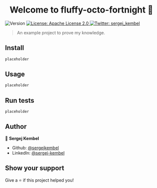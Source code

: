 <h1 align="center">Welcome to fluffy-octo-fortnight 👋</h1>
<p>
  <img alt="Version" src="https://img.shields.io/badge/version-Alpha 0.1-blue.svg?cacheSeconds=2592000" />
  <a href="#" target="_blank">
    <img alt="License: Apache License 2.0" src="https://img.shields.io/badge/License-Apache License 2.0-yellow.svg" />
  </a>
  <a href="https://twitter.com/sergej_kembel" target="_blank">
    <img alt="Twitter: sergej_kembel" src="https://img.shields.io/twitter/follow/sergej_kembel.svg?style=social" />
  </a>
</p>

> An example project to prove my knowledge.

## Install

```sh
placeholder
```

## Usage

```sh
placeholder
```

## Run tests

```sh
placeholder
```

## Author

👤 **Sergej Kembel**

* Github: [@sergejkembel](https://github.com/sergejkembel)
* LinkedIn: [@sergej-kembel](https://linkedin.com/in/sergej-kembel)

## Show your support

Give a ⭐️ if this project helped you!
